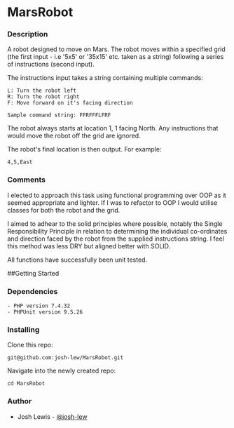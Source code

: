 # MarsRobot

### Description 
A robot designed to move on Mars. The robot moves within a specified grid (the first input - i.e '5x5' or '35x15' etc. taken as a string) following a series of instructions (second input).

The instructions input takes a string containing multiple commands:
```
L: Turn the robot left
R: Turn the robot right
F: Move forward on it's facing direction
```

```
Sample command string: FFRFFFLFRF
```

The robot always starts at location 1, 1 facing North. Any instructions that would move the robot off the grid are ignored.

The robot's final location is then output. For example:

```
4,5,East
```
### Comments
I elected to approach this task using functional programming over OOP as it seemed appropriate and lighter. If I was to refactor to OOP I would utilise classes for both the robot and the grid.

I aimed to adhear to the solid principles where possible, notably the Single Responsibility Principle in relation to determining the individual co-ordinates and direction faced by the robot from the supplied instructions string. I feel this method was less DRY but aligned better with SOLID. 

All functions have successfully been unit tested.

##Getting Started 

### Dependencies 

``` 
- PHP version 7.4.32 
- PHPUnit version 9.5.26
```

### Installing
Clone this repo:
```
git@github.com:josh-lew/MarsRobot.git
```
Navigate into the newly created repo:
```
cd MarsRobot
```

### Author
- Josh Lewis - [@josh-lew](https://github.com/josh-lew)
